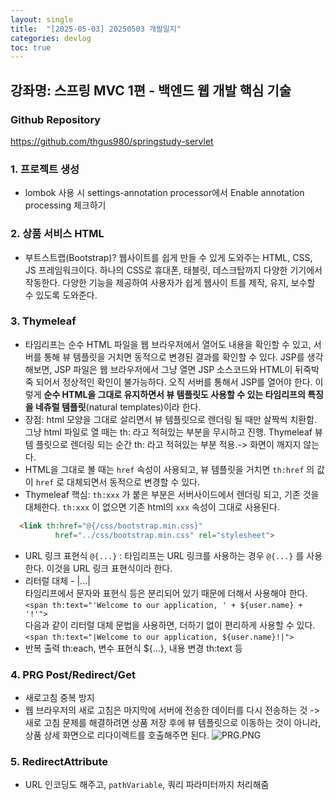 ```yaml
---
layout: single
title:  "[2025-05-03] 20250503 개발일지"
categories: devlog
toc: true
---
```


## 강좌명: 스프링 MVC 1편 - 백엔드 웹 개발 핵심 기술

### Github Repository
https://github.com/thgus980/springstudy-servlet

### 1. 프로젝트 생성
- lombok 사용 시 settings-annotation processor에서 Enable annotation processing 체크하기

### 2. 상품 서비스 HTML
- 부트스트랩(Bootstrap)? 웹사이트를 쉽게 만들 수 있게 도와주는 HTML, CSS, JS 프레임워크이다. 하나의
CSS로 휴대폰, 태블릿, 데스크탑까지 다양한 기기에서 작동한다. 다양한 기능을 제공하여 사용자가 쉽게 웹사이
트를 제작, 유지, 보수할 수 있도록 도와준다.

### 3. Thymeleaf
- 타임리프는 순수 HTML 파일을 웹 브라우저에서 열어도 내용을 확인할 수 있고, 서버를 통해 뷰 템플릿을 거치면 동적으로 변경된 결과를 확인할 수 있다. JSP를 생각해보면, JSP 파일은 웹 브라우저에서 그냥 열면 JSP 소스코드와 HTML이 뒤죽박죽 되어서 정상적인 확인이 불가능하다. 오직 서버를 통해서 JSP를 열어야 한다. 이렇게 **순수 HTML을 그대로 유지하면서 뷰 템플릿도 사용할 수 있는 타임리프의 특징을 네츄럴 템플릿**(natural templates)이라 한다.
- 장점: html 모양을 그대로 살리면서 뷰 템플릿으로 렌더링 될 때만 살짝씩 치환함. 그냥 html 파일로 열 때는 th: 라고 적혀있는 부분을 무시하고 진행. Thymeleaf 뷰 템 플릿으로 렌더링 되는 순간 th: 라고 적혀있는 부분 적용.-> 화면이 깨지지 않는다.
- HTML을 그대로 볼 때는 `href` 속성이 사용되고, 뷰 템플릿을 거치면 `th:href` 의 값이 `href` 로 대체되면서
동적으로 변경할 수 있다.
- Thymeleaf 핵심: `th:xxx` 가 붙은 부분은 서버사이드에서 렌더링 되고, 기존 것을 대체한다. `th:xxx` 이 없으면 기존 html의 `xxx` 속성이 그대로 사용된다.
``` html
  <link th:href="@{/css/bootstrap.min.css}"
          href="../css/bootstrap.min.css" rel="stylesheet">
```
- URL 링크 표현식 `@{...}` : 타임리프는 URL 링크를 사용하는 경우 `@{...}` 를 사용한다. 이것을 URL 링크 표현식이라 한다.
- 리터럴 대체 - |...|  
    타임리프에서 문자와 표현식 등은 분리되어 있기 때문에 더해서 사용해야 한다.  
    `<span th:text="'Welcome to our application, ' + ${user.name} + '!'">`  
    다음과 같이 리터럴 대체 문법을 사용하면, 더하기 없이 편리하게 사용할 수 있다.  
    `<span th:text="|Welcome to our application, ${user.name}!|">`
- 반복 출력 th:each, 변수 표현식 ${...}, 내용 변경 th:text 등

### 4. PRG Post/Redirect/Get
- 새로고침 중복 방지
- 웹 브라우저의 새로 고침은 마지막에 서버에 전송한 데이터를 다시 전송하는 것 -> 새로 고침 문제를 해결하려면 상품 저장 후에 뷰 템플릿으로 이동하는 것이 아니라, 상품 상세 화면으로 리다이렉트를 호출해주면 된다.
![PRG.PNG](<../images/2025-05-03-20250503first/PRG.PNG>)

### 5. RedirectAttribute
- URL 인코딩도 해주고, `pathVariable`, 쿼리 파라미터까지 처리해줌
